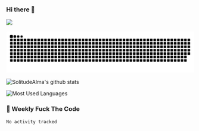 ### Hi there 👋

<p>
  <a href="https://count.getloli.com/"><img src="https://count.getloli.com/get/@:solitudealma"></a>
</p>

<picture>
  <source media="(prefers-color-scheme: dark)" srcset="https://raw.githubusercontent.com/solitudealma/solitudealma/output/github-contribution-grid-snake-dark.svg">
  <source media="(prefers-color-scheme: light)" srcset="https://raw.githubusercontent.com/solitudealma/solitudealma/output/github-contribution-grid-snake.svg">
  <img alt="github contribution grid snake animation" src="https://raw.githubusercontent.com/solitudealma/solitudealma/output/github-contribution-grid-snake.svg">
</picture>

![SolitudeAlma's github stats](https://github-readme-stats.vercel.app/api?username=solitudealma&show_icons=true&theme=radical)

![Most Used Languages](https://github-readme-stats.vercel.app/api/top-langs/?username=solitudealma&layout=compact&hide_border=true&theme=dark)
<!-- ![visitors](https://visitor-badge.glitch.me/badge?page_id=solitudealma.solitudealma.id) -->


### :dart: Weekly Fuck The Code

<!--START_SECTION:waka-->

```text
No activity tracked
```

<!--END_SECTION:waka-->
